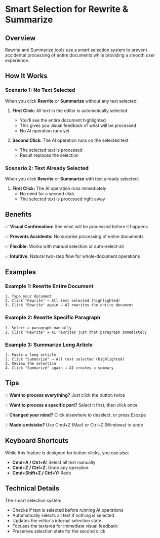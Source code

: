 # Smart Selection for Rewrite & Summarize

## Overview

Rewrite and Summarize tools use a smart selection system to prevent accidental processing of entire documents while providing a smooth user experience.

## How It Works

### Scenario 1: No Text Selected

When you click **Rewrite** or **Summarize** without any text selected:

1. **First Click:** All text in the editor is automatically selected
   - You'll see the entire document highlighted
   - This gives you visual feedback of what will be processed
   - No AI operation runs yet

2. **Second Click:** The AI operation runs on the selected text
   - The selected text is processed
   - Result replaces the selection

### Scenario 2: Text Already Selected

When you click **Rewrite** or **Summarize** with text already selected:

1. **First Click:** The AI operation runs immediately
   - No need for a second click
   - The selected text is processed right away

## Benefits

✅ **Visual Confirmation:** See what will be processed before it happens

✅ **Prevents Accidents:** No surprise processing of entire documents

✅ **Flexible:** Works with manual selection or auto-select-all

✅ **Intuitive:** Natural two-step flow for whole-document operations

## Examples

### Example 1: Rewrite Entire Document

```
1. Type your document
2. Click "Rewrite" → All text selected (highlighted)
3. Click "Rewrite" again → AI rewrites the entire document
```

### Example 2: Rewrite Specific Paragraph

```
1. Select a paragraph manually
2. Click "Rewrite" → AI rewrites just that paragraph immediately
```

### Example 3: Summarize Long Article

```
1. Paste a long article
2. Click "Summarize" → All text selected (highlighted)
3. Review the selection
4. Click "Summarize" again → AI creates a summary
```

## Tips

💡 **Want to process everything?** Just click the button twice

💡 **Want to process a specific part?** Select it first, then click once

💡 **Changed your mind?** Click elsewhere to deselect, or press Escape

💡 **Made a mistake?** Use Cmd+Z (Mac) or Ctrl+Z (Windows) to undo

## Keyboard Shortcuts

While this feature is designed for button clicks, you can also:

- **Cmd+A / Ctrl+A:** Select all text manually
- **Cmd+Z / Ctrl+Z:** Undo any operation
- **Cmd+Shift+Z / Ctrl+Y:** Redo

## Technical Details

The smart selection system:
- Checks if text is selected before running AI operations
- Automatically selects all text if nothing is selected
- Updates the editor's internal selection state
- Focuses the textarea for immediate visual feedback
- Preserves selection state for the second click
